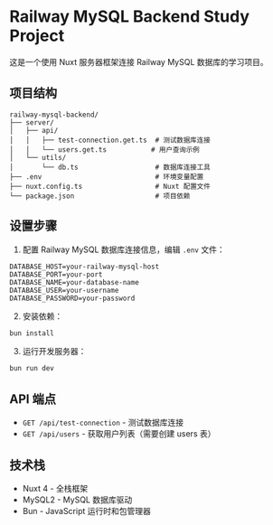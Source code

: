 # Railway MySQL Backend Study Project

这是一个使用 Nuxt 服务器框架连接 Railway MySQL 数据库的学习项目。

## 项目结构

```
railway-mysql-backend/
├── server/
│   ├── api/
│   │   ├── test-connection.get.ts  # 测试数据库连接
│   │   └── users.get.ts           # 用户查询示例
│   └── utils/
│       └── db.ts                   # 数据库连接工具
├── .env                            # 环境变量配置
├── nuxt.config.ts                  # Nuxt 配置文件
└── package.json                    # 项目依赖

```

## 设置步骤

1. 配置 Railway MySQL 数据库连接信息，编辑 `.env` 文件：

```env
DATABASE_HOST=your-railway-mysql-host
DATABASE_PORT=your-port
DATABASE_NAME=your-database-name
DATABASE_USER=your-username
DATABASE_PASSWORD=your-password
```

2. 安装依赖：
```bash
bun install
```

3. 运行开发服务器：
```bash
bun run dev
```

## API 端点

- `GET /api/test-connection` - 测试数据库连接
- `GET /api/users` - 获取用户列表（需要创建 users 表）

## 技术栈

- Nuxt 4 - 全栈框架
- MySQL2 - MySQL 数据库驱动
- Bun - JavaScript 运行时和包管理器